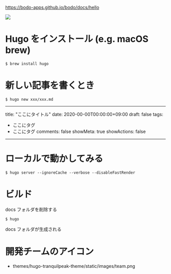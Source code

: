 https://bodo-apps.github.io/bodo/docs/hello

<img src="test.png">

# Hugo をインストール (e.g. macOS brew)

```
$ brew install hugo
```

# 新しい記事を書くとき

```
$ hugo new xxx/xxx.md
```

---
title: "ここにタイトル"
date: 2020-00-00T00:00:00+09:00
draft: false
tags:
  - ここにタグ
  - ここにタグ
comments: false
showMeta: true
showActions: false
---

# ローカルで動かしてみる

```
$ hugo server --ignoreCache --verbose --disableFastRender
```

# ビルド

docs フォルダを削除する

```
$ hugo
```

docs フォルダが生成される

# 開発チームのアイコン

- themes/hugo-tranquilpeak-theme/static/images/team.png
